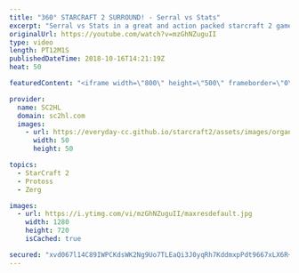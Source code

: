 ```yaml
---
title: "360° STARCRAFT 2 SURROUND! - Serral vs Stats"
excerpt: "Serral vs Stats in a great and action packed starcraft 2 game, both going for lategame.  ► http://bit.ly/SC2HLsubscribe - SUBSCRIBE to SC2HL!  ► Full vod: https://www.twitch.tv/videos/293320065?t=5h1m42s   Thank you for watching our videos! Subscribe for more StarCraft 2: Legacy of the void highlights."
originalUrl: https://youtube.com/watch?v=mzGhNZuguII
type: video
length: PT12M1S
publishedDateTime: 2018-10-16T14:21:19Z
heat: 50

featuredContent: "<iframe width=\"800\" height=\"500\" frameborder=\"0\" src=\"https://www.youtube.com/embed/mzGhNZuguII\" allow=\"accelerometer; autoplay; encrypted-media; gyroscope; picture-in-picture\" allowfullscreen></iframe>"

provider:
  name: SC2HL
  domain: sc2hl.com
  images:
    - url: https://everyday-cc.github.io/starcraft2/assets/images/organizations/sc2hl.com-50x50.jpg
      width: 50
      height: 50

topics:
  - StarCraft 2
  - Protoss
  - Zerg

images:
  - url: https://i.ytimg.com/vi/mzGhNZuguII/maxresdefault.jpg
    width: 1280
    height: 720
    isCached: true

secured: "xvd067l14C89IWPCKdsWK2Ng9Uo7TLEaQi3J0yqRh7KddmxpPdt9667xLX6R+WnF4WBT+rqA7Yu0gQ9Xw5mu4sFzIPOrf7//uW1IidOshg0YZ0kDAiermjeBZvifmvcsGtN5u5CW5cHfgK3XewKPI5skAhLzq7dKXTEcwDJvNrKoNaHa1iTz6p5o2eXSi/++tKHZja9Xcsn0MH7l933AF7YkWwpCW6Q+1PMvwR1ApZ8Vk9jaOI/gSDWiRfCQf5lg8tX2/xmAxw490xJX0ps3YGsv2qNm+WyZp5Q0pZWkYVY4UWh69XAmWRE+nU2DuDscXrV1vEDPlB4necAJw13LPuS/ZBdgMtIMNsSklwSFi6e7m7KAeNMQApypGxggliI/0ViPd8s8YojOxrlgbxEs+lwPv9ZhPuvy8KEDY+AXSj/RVpAFRDJ3vxtHyIFirV/U;wttwTq+uWA3ejuEOw5tQDQ=="
---
```


